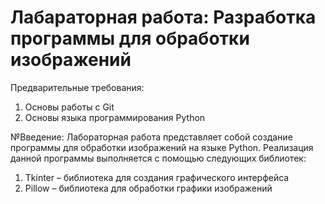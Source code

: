 # Лабараторная работа: Разработка программы для обработки изображений
Предварительные требования: 
1.	Основы работы с Git
2.	Основы языка программирования Python

№Введение: 
Лабораторная работа представляет собой создание программы для обработки изображений на языке Python. Реализация данной программы выполняется с помощью следующих библиотек: 
1.	Tkinter – библиотека для создания графического интерфейса
2.	Pillow – библиотека для обработки графики изображений

